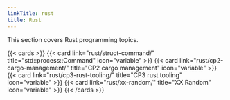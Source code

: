 ```yaml
---
linkTitle: rust
title: Rust
---
```


This section covers Rust programming topics.

<!--more-->

<!-- need all lower case for link="" -->
{{< cards >}}
  {{< card link="rust/struct-command/" title="std::process::Command" icon="variable" >}}
  {{< card link="rust/cp2-cargo-management/" title="CP2 cargo management" icon="variable" >}}
  {{< card link="rust/cp3-rust-tooling/" title="CP3 rust tooling" icon="variable" >}}
  {{< card link="rust/xx-random/" title="XX Random" icon="variable" >}}
{{< /cards >}}

